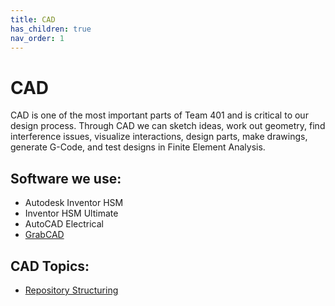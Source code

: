 ```yaml
---
title: CAD
has_children: true
nav_order: 1
---
```


# CAD

CAD is one of the most important parts of Team 401 and is critical to our design process. Through CAD we can sketch ideas, work out geometry, find interference issues, visualize interactions, design parts, make drawings, generate G-Code, and test designs in Finite Element Analysis.

## Software we use:

* Autodesk Inventor HSM
* Inventor HSM Ultimate
* AutoCAD Electrical
* [GrabCAD](GrabCAD.md)

## CAD Topics:
* [Repository Structuring](CAD-Repository-Structuring.md)